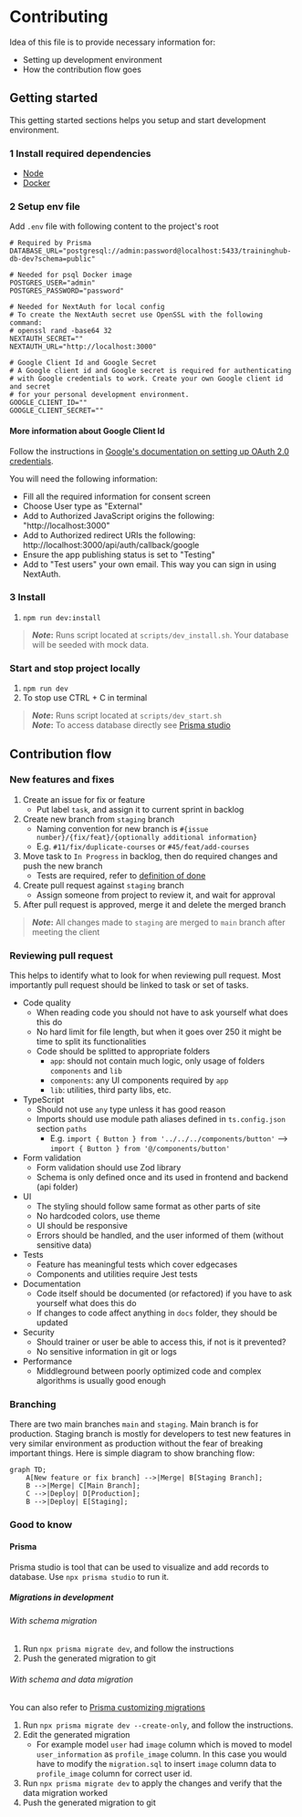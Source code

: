 # Contributing

Idea of this file is to provide necessary information for:

- Setting up development environment
- How the contribution flow goes

## Getting started

This getting started sections helps you setup and start development environment.

### 1 Install required dependencies

- [Node](https://nodejs.org/en/download)
- [Docker](https://docs.docker.com/engine/install/)

### 2 Setup env file

Add `.env` file with following content to the project's root

```
# Required by Prisma
DATABASE_URL="postgresql://admin:password@localhost:5433/traininghub-db-dev?schema=public"

# Needed for psql Docker image
POSTGRES_USER="admin"
POSTGRES_PASSWORD="password"

# Needed for NextAuth for local config
# To create the NextAuth secret use OpenSSL with the following command:
# openssl rand -base64 32
NEXTAUTH_SECRET=""
NEXTAUTH_URL="http://localhost:3000"

# Google Client Id and Google Secret
# A Google client id and Google secret is required for authenticating
# with Google credentials to work. Create your own Google client id and secret
# for your personal development environment.
GOOGLE_CLIENT_ID=""
GOOGLE_CLIENT_SECRET=""
```

#### More information about Google Client Id

Follow the instructions in [Google's documentation on setting up OAuth 2.0 credentials](https://support.google.com/cloud/answer/6158849).

You will need the following information:

- Fill all the required information for consent screen
- Choose User type as "External"
- Add to Authorized JavaScript origins the following: "http://localhost:3000"
- Add to Authorized redirect URIs the following: http://localhost:3000/api/auth/callback/google
- Ensure the app publishing status is set to "Testing"
- Add to "Test users" your own email. This way you can sign in using NextAuth.

### 3 Install

1. `npm run dev:install`

> **_Note_:** Runs script located at `scripts/dev_install.sh`. Your database will be seeded with mock data.

### Start and stop project locally

1. `npm run dev`
2. To stop use CTRL + C in terminal

> **_Note_:** Runs script located at `scripts/dev_start.sh`  
> **_Note_:** To access database directly see [Prisma studio](#prisma)

## Contribution flow

### New features and fixes

1. Create an issue for fix or feature
   - Put label `task`, and assign it to current sprint in backlog
2. Create new branch from `staging` branch
   - Naming convention for new branch is `#{issue number}/{fix/feat}/{optionally additional information}`
   - E.g. `#11/fix/duplicate-courses` or `#45/feat/add-courses`
3. Move task to `In Progress` in backlog, then do required changes and push the new branch
   - Tests are required, refer to [definition of done](./definition-of-done.md)
4. Create pull request against `staging` branch
   - Assign someone from project to review it, and wait for approval
5. After pull request is approved, merge it and delete the merged branch

> **_Note_:** All changes made to `staging` are merged to `main` branch after meeting the client

### Reviewing pull request

This helps to identify what to look for when reviewing pull request.
Most importantly pull request should be linked to task or set of tasks.

- Code quality
  - When reading code you should not have to ask yourself what does this do
  - No hard limit for file length, but when it goes over 250 it might be time to split its functionalities
  - Code should be splitted to appropriate folders
    - `app`: should not contain much logic, only usage of folders `components` and `lib`
    - `components`: any UI components required by `app`
    - `lib`: utilities, third party libs, etc.
- TypeScript
  - Should not use `any` type unless it has good reason
  - Imports should use module path aliases defined in `ts.config.json` section `paths`
    - E.g. `import { Button } from '../../../components/button'` --> `import { Button } from '@/components/button'`
- Form validation
  - Form validation should use Zod library
  - Schema is only defined once and its used in frontend and backend (api folder)
- UI
  - The styling should follow same format as other parts of site
  - No hardcoded colors, use theme
  - UI should be responsive
  - Errors should be handled, and the user informed of them (without sensitive data)
- Tests
  - Feature has meaningful tests which cover edgecases
  - Components and utilities require Jest tests
- Documentation
  - Code itself should be documented (or refactored) if you have to ask yourself what does this do
  - If changes to code affect anything in `docs` folder, they should be updated
- Security
  - Should trainer or user be able to access this, if not is it prevented?
  - No sensitive information in git or logs
- Performance
  - Middleground between poorly optimized code and complex algorithms is usually good enough

### Branching

There are two main branches `main` and `staging`. Main branch is for production. Staging branch
is mostly for developers to test new features in very similar environment as production without the
fear of breaking important things. Here is simple diagram to show branching flow:

```mermaid
graph TD;
    A[New feature or fix branch] -->|Merge| B[Staging Branch];
    B -->|Merge| C[Main Branch];
    C -->|Deploy| D[Production];
    B -->|Deploy| E[Staging];
```

### Good to know

#### Prisma

Prisma studio is tool that can be used to visualize and add records to database. Use `npx prisma studio` to run it.

##### Migrations in development

###### With schema migration

1. Run `npx prisma migrate dev`, and follow the instructions
2. Push the generated migration to git

###### With schema and data migration

You can also refer to [Prisma customizing migrations](https://www.prisma.io/docs/guides/migrate/developing-with-prisma-migrate/customizing-migrations)

1. Run `npx prisma migrate dev --create-only`, and follow the instructions.
2. Edit the generated migration
   - For example model `user` had `image` column which is moved to model `user_information` as `profile_image` column. In this case you would have to modify the `migration.sql` to insert `image` column data to `profile_image` column for correct user id.
3. Run `npx prisma migrate dev` to apply the changes and verify that the data migration worked
4. Push the generated migration to git
